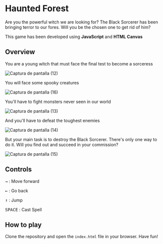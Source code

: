 # Haunted Forest
Are you the powerful witch we are looking for? The Black Sorcerer has been bringing terror to our fores. Will you be the chosen one to get rid of him?

This game has been developed using **JavaScript** and **HTML Canvas**

## Overview

You are a young witch that must face the final test to become a sorceress 

![Captura de pantalla (12)](https://github.com/ismaelescalante/notflix/assets/96469912/695f8b4c-d378-4c36-9f4c-5281f54bc6f6)

You will face some spooky creatures

![Captura de pantalla (16)](https://github.com/ismaelescalante/notflix/assets/96469912/c29bf7b4-d578-4a12-a37b-98c165cbc16a)

You'll have to fight monsters never seen in our world

![Captura de pantalla (13)](https://github.com/ismaelescalante/notflix/assets/96469912/2020a78b-48eb-49bf-be48-3b27d561d7d5)

And you'll have to defeat the toughest enemies 

![Captura de pantalla (14)](https://github.com/ismaelescalante/notflix/assets/96469912/99da806a-86c6-4e75-81d0-20e98add35a3)

But your main task is to destroy the Black Sorcerer. There's only one way to do it. Will you find out and succeed in your commission?

![Captura de pantalla (15)](https://github.com/ismaelescalante/notflix/assets/96469912/66e558b1-5dc7-4fbc-9abf-249f6f0eaa59)


## Controls
<kbd>→</kbd> : Move forward <br>

<kbd>←</kbd> : Go back <br>

<kbd>↑</kbd> : Jump <br>

<kbd>SPACE</kbd> : Cast Spell 

## How to play
Clone the repository and open the <code>index.html</code> file in your browser. Have fun!

